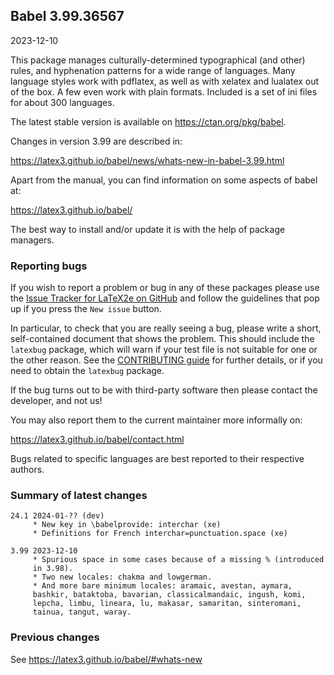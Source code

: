 ## Babel 3.99.36567

2023-12-10

This package manages culturally-determined typographical (and other)
rules, and hyphenation patterns for a wide range of languages. Many
language styles work with pdflatex, as well as with xelatex and
lualatex out of the box. A few even work with plain formats. Included
is a set of ini files for about 300 languages.

The latest stable version is available on <https://ctan.org/pkg/babel>.

Changes in version 3.99 are described in:

https://latex3.github.io/babel/news/whats-new-in-babel-3.99.html

Apart from the manual, you can find information on some aspects of babel at:

https://latex3.github.io/babel/

The best way to install and/or update it is with the help of package
managers.

### Reporting bugs

If you wish to report a problem or bug in any of these packages please
use the
[Issue Tracker for LaTeX2e on GitHub](https://github.com/latex3/babel/issues)
and follow the guidelines that pop up if you press the `New issue`
button.

In particular, to check that you are really seeing a bug, please write
a short, self-contained document that shows the problem. This should
include the `latexbug` package, which will warn if your test file is
not suitable for one or the other reason. See the
[CONTRIBUTING guide](https://github.com/latex3/latex2e/blob/master/CONTRIBUTING.md)
for further details, or if you need to obtain the `latexbug` package.

If the bug turns out to be with third-party software then please
contact the developer, and not us!

You may also report them to the current maintainer more informally on:

   https://latex3.github.io/babel/contact.html

Bugs related to specific languages are best reported to their
respective authors.

### Summary of latest changes
```
24.1 2024-01-?? (dev)
     * New key in \babelprovide: interchar (xe)
     * Definitions for French interchar=punctuation.space (xe)
     
3.99 2023-12-10
     * Spurious space in some cases because of a missing % (introduced
     in 3.98).
     * Two new locales: chakma and lowgerman.
     * And more bare minimum locales: aramaic, avestan, aymara,
     bashkir, bataktoba, bavarian, classicalmandaic, ingush, komi,
     lepcha, limbu, lineara, lu, makasar, samaritan, sinteromani,
     tainua, tangut, waray.

```

### Previous changes

See https://latex3.github.io/babel/#whats-new
